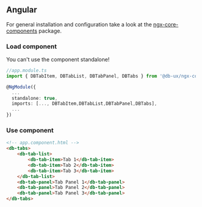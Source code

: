 <!--
SPDX-FileCopyrightText: 2025 DB Systel GmbH

SPDX-License-Identifier: Apache-2.0
-->

## Angular

For general installation and configuration take a look at the [ngx-core-components](https://www.npmjs.com/package/@db-ux/ngx-core-components) package.

### Load component

You can't use the component standalone!

```ts app.module.ts
//app.module.ts
import { DBTabItem, DBTabList, DBTabPanel, DBTabs } from '@db-ux/ngx-core-components';

@NgModule({
  ...
  standalone: true,
  imports: [..., DBTabItem,DBTabList,DBTabPanel,DBTabs],
  ...
})

```

### Use component

```html app.component.html
<!-- app.component.html -->
<db-tabs>
	<db-tab-list>
		<db-tab-item>Tab 1</db-tab-item>
		<db-tab-item>Tab 2</db-tab-item>
		<db-tab-item>Tab 3</db-tab-item>
	</db-tab-list>
	<db-tab-panel>Tab Panel 1</db-tab-panel>
	<db-tab-panel>Tab Panel 2</db-tab-panel>
	<db-tab-panel>Tab Panel 3</db-tab-panel>
</db-tabs>
```
